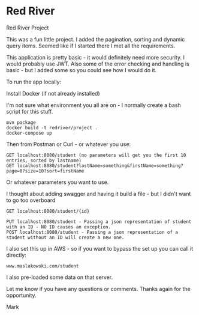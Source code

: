 # Red River
Red River Project

This was a fun little project. I added the pagination, sorting and dynamic query items. Seemed like
if I started there I met all the requirements. 

This application is pretty basic - it would definitely need more security. I would probably use JWT.
Also some of the error checking and handling is basic - but I added some so you could see how I 
would do it. 

To run the app locally:

Install Docker (if not already installed)

I'm not sure what environment you all are on - I normally create a bash script for this stuff.

```
mvn package
docker build -t redriver/project .
docker-compose up
```

Then from Postman or Curl - or whatever you use:

```
GET localhost:8080/student (no parameters will get you the first 10 entries, sorted by lastname)
GET localhost:8080/student?lastName=something&firstName=something?page=0?size=10?sort=firstName
```
Or whatever parameters you want to use.

I thought about adding swagger and having it build a file - but I didn't want to go too overboard

```
GET localhost:8080/student/{id}

PUT localhost:8080/student - Passing a json representation of student with an ID - NO ID causes an exception.
POST localhost:8080/student - Passing a json representation of a student without an ID will create a new one.
```

I also set this up in AWS - so if you want to bypass the set up you can call it directly:

```
www.maslakowski.com/student 
```

I also pre-loaded some data on that server.

Let me know if you have any questions or comments. Thanks again for the opportunity.

Mark

